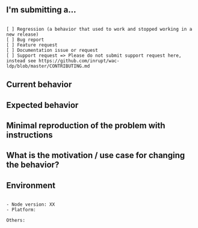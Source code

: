 <!-- Note: for support questions please use Stack Overflow: https://stackoverflow.com/questions/tagged/solid -->

## I'm submitting a...
<!-- Check one of the following options with "x" -->
<pre><code>
[ ] Regression (a behavior that used to work and stopped working in a new release)
[ ] Bug report  <!-- Please search GitHub for a similar issue or PR before submitting -->
[ ] Feature request
[ ] Documentation issue or request
[ ] Support request => Please do not submit support request here, instead see https://github.com/inrupt/wac-ldp/blob/master/CONTRIBUTING.md
</code></pre>

## Current behavior
<!-- Describe how the issue manifests. -->


## Expected behavior
<!-- Describe what the desired behavior would be. -->


## Minimal reproduction of the problem with instructions
<!--
For bug reports please provide a *MINIMAL DEMO* of the problem via https://plnkr.co or
provide a standalone git repository demonstrating the problem
-->


## What is the motivation / use case for changing the behavior?
<!-- Describe the motivation or the concrete use case. -->


## Environment

<pre><code>
- Node version: XX  <!-- run `node --version` -->
- Platform:  <!-- Mac, Linux, Windows -->

Others:
<!-- Anything else relevant?  Operating system version, IDE, package manager, HTTP server, ... -->
</code></pre>
